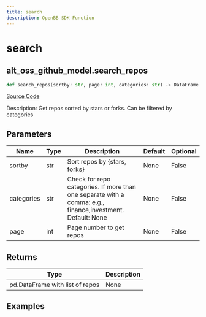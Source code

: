 ```yaml
---
title: search
description: OpenBB SDK Function
---
```


# search

## alt_oss_github_model.search_repos

```python title='openbb_terminal/alternative/oss/github_model.py'
def search_repos(sortby: str, page: int, categories: str) -> DataFrame:
```
[Source Code](https://github.com/OpenBB-finance/OpenBBTerminal/tree/main/openbb_terminal/alternative/oss/github_model.py#L54)

Description: Get repos sorted by stars or forks. Can be filtered by categories

## Parameters

| Name | Type | Description | Default | Optional |
| ---- | ---- | ----------- | ------- | -------- |
| sortby | str | Sort repos by {stars, forks} | None | False |
| categories | str | Check for repo categories. If more than one separate with a comma: e.g., finance,investment. Default: None | None | False |
| page | int | Page number to get repos | None | False |

## Returns

| Type | Description |
| ---- | ----------- |
| pd.DataFrame with list of repos | None |

## Examples

